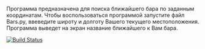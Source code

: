 Программа предназначена для поиска ближайшего бара по заданным координатам. Чтобы воспользоваться программой запустите файл Bars.py, ввеведите широту и долготу Вашего текущего местоположения. Программа выведет на экран название ближайшего к Вам бара.

[![Build Status](https://travis-ci.org/AlexOdlin/search_bar.svg?branch=master)](https://travis-ci.org/AlexOdlin/search_bar)
